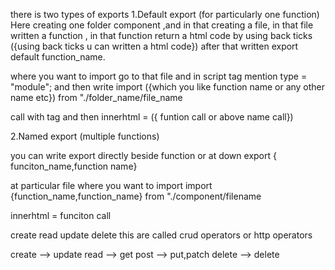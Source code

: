 
there is two types of exports 
1.Default export (for particularly one function)
Here creating one folder component ,and in that creating a file, in that file written a function ,
in that function return a html code by using back ticks  ({using back ticks u can written a html code})
after that written export default function_name.


where you want to import go to that file and in script tag mention type = "module";
and then write import ({which you like function name or any other name etc}) from "./folder_name/file_name

call with tag and then innerhtml = ({ funtion call or above name call})


2.Named export (multiple functions)

you can write export directly beside function or at down export { funciton_name,function name}

at particular file where you want to import 
import {function_name,function_name} from "./component/filename

innerhtml = funciton call





create read update delete
this are called crud operators or http operators

create -->  update 
read  -->  get 
post  -->  put,patch 
delete --> delete 



